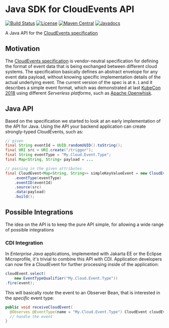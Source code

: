 # Java SDK for CloudEvents API

[![Build Status](https://travis-ci.org/cloudevents/sdk-java.png)](https://travis-ci.org/cloudevents/sdk-java)
[![License](https://img.shields.io/:license-Apache2-blue.svg)](http://www.apache.org/licenses/LICENSE-2.0)
[![Maven Central](https://maven-badges.herokuapp.com/maven-central/io.cloudevents/cloudevents-parent/badge.svg)](https://maven-badges.herokuapp.com/maven-central/io.cloudevents/cloudevents-parent)
[![Javadocs](http://www.javadoc.io/badge/io.cloudevents/cloudevents-api.svg?color=green)](http://www.javadoc.io/doc/io.cloudevents/cloudevents-api)

A Java API for the [CloudEvents specification](https://github.com/cloudevents/spec)

## Motivation

The [CloudEvents specification](https://github.com/cloudevents/spec) is vendor-neutral specification for defining the format of event data that is being exchanged between different cloud systems. The specification basically defines an abstract envelope for any event data payload, without knowing specific implementation details of the actual underlying event. The current version of the spec is at `0.1` and it describes a simple event format, which was demonstrated at last [KubeCon 2018](https://youtu.be/TZPPjAv12KU) using different _Serverless platforms_, such as [Apache Openwhisk](https://github.com/apache/incubator-openwhisk).

## Java API

Based on the specification we started to look at an early implementation of the API for Java. Using the API your backend application can create strongly-typed CloudEvents, such as:

```java
// given
final String eventId = UUID.randomUUID().toString();
final URI src = URI.create("/trigger");
final String eventType = "My.Cloud.Event.Type";
final Map<String, String> payload = ...

// passing in the given attributes
final CloudEvent<Map<String, String>> simpleKeyValueEvent = new CloudEventBuilder()
    .eventType(eventType)
    .eventID(eventId)
    .source(src)
    .data(payload)
    .build();
```

## Possible Integrations

The idea on the API is to keep the pure API simple, for allowing a wide range of possible integrations

### CDI Integration

In _Enterprise Java_ applications, implemented with Jakarta EE or the Eclipse Microprofile, it's trivial to combine this API with CDI. Application developers can now fire a CloudEvent for further processing inside of the application:

```java
cloudEvent.select(
    new EventTypeQualifier("My.Cloud.Event.Type"))
.fire(event);
```

This will basically _route_ the event to an Observer Bean, that is interested in the _specific_ event type:

```java
public void receiveCloudEvent(
  @Observes @EventType(name = "My.Cloud.Event.Type") CloudEvent cloudEvent) {
  // handle the event
}                                                                                       
```

